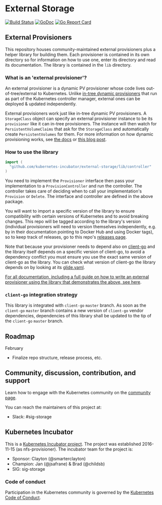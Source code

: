 # External Storage
[![Build Status](https://travis-ci.org/kubernetes-incubator/external-storage.svg?branch=master)](https://travis-ci.org/kubernetes-incubator/external-storage)
[![GoDoc](https://godoc.org/github.com/kubernetes-incubator/external-storage?status.svg)](https://godoc.org/github.com/kubernetes-incubator/external-storage)
[![Go Report Card](https://goreportcard.com/badge/github.com/kubernetes-incubator/external-storage)](https://goreportcard.com/report/github.com/kubernetes-incubator/external-storage)

## External Provisioners
This repository houses community-maintained external provisioners plus a helper library for building them. Each provisioner is contained in its own directory so for information on how to use one, enter its directory and read its documentation. The library is contained in the `lib` directory.

### What is an 'external provisioner'?
An external provisioner is a dynamic PV provisioner whose code lives out-of-tree/external to Kubernetes. Unlike [in-tree dynamic provisioners](https://kubernetes.io/docs/user-guide/persistent-volumes/#aws) that run as part of the Kubernetes controller manager, external ones can be deployed & updated independently.

External provisioners work just like in-tree dynamic PV provisioners. A `StorageClass` object can specify an external provisioner instance to be its `provisioner` like it can in-tree provisioners. The instance will then watch for `PersistentVolumeClaims` that ask for the `StorageClass` and automatically create `PersistentVolumes` for them. For more information on how dynamic provisioning works, see [the docs](http://kubernetes.io/docs/user-guide/persistent-volumes/) or [this blog post](http://blog.kubernetes.io/2016/10/dynamic-provisioning-and-storage-in-kubernetes.html).

### How to use the library
```go
import (
  "github.com/kubernetes-incubator/external-storage/lib/controller"
)
```
You need to implement the `Provisioner` interface then pass your implementation to a `ProvisionController` and run the controller. The controller takes care of deciding when to call your implementation's `Provision` or `Delete`. The interface and controller are defined in the above package.

You will want to import a specific version of the library to ensure compatibility with certain versions of Kubernetes and to avoid breaking changes. This repo will be tagged according to the library's version (individual provisioners will need to version themselves independently, e.g. by in their documentation pointing to Docker Hub and using Docker tags), so to keep track of releases, go to this repo's [releases page](https://github.com/kubernetes-incubator/external-storage/releases).

Note that because your provisioner needs to depend also on [client-go](https://github.com/kubernetes/client-go) and the library itself depends on a specific version of client-go, to avoid a dependency conflict you must ensure you use the exact same version of client-go as the library. You can check what version of client-go the library depends on by looking at its [glide.yaml](lib/glide.yaml).

[For all documentation, including a full guide on how to write an external provisioner using the library that demonstrates the above, see here](./docs).

### `client-go` integration strategy
This library is integrated with `client-go` `master` branch. As soon as the `client-go` `master` branch contains a new version of `client-go` vendor dependencies, dependencies of this library shall be updated to the tip of the `client-go` `master` branch.

## Roadmap

February
* Finalize repo structure, release process, etc.

## Community, discussion, contribution, and support

Learn how to engage with the Kubernetes community on the [community page](http://kubernetes.io/community/).

You can reach the maintainers of this project at:

- Slack: #sig-storage

## Kubernetes Incubator

This is a [Kubernetes Incubator project](https://github.com/kubernetes/community/blob/master/incubator.md). The project was established 2016-11-15 (as nfs-provisioner). The incubator team for the project is:

- Sponsor: Clayton (@smarterclayton)
- Champion: Jan (@jsafrane) & Brad (@childsb)
- SIG: sig-storage

### Code of conduct

Participation in the Kubernetes community is governed by the [Kubernetes Code of Conduct](code-of-conduct.md).
